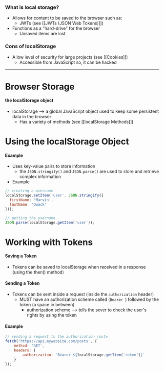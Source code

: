 ### What is local storage? 

* Allows for content to be saved to the browser such as:
	* JWTs (see [[JWTs (JSON Web Tokens)]])
* Functions as a "hard-drive" for the browser
	* Unsaved items are lost

### Cons of localStorage 
* A low level of security for large projects (see [[Cookies]])
	* Accessible from JavaScript so, it can be hacked

---
# Browser Storage
#### the localStorage object
* localStorage --> a global JavaScript object used to keep some persistent data in the browser
	* Has a variety of methods (see [[localStorage Methods]])

# Using the localStorage Object
#### Example
* Uses key-value pairs to store information 
	* the `JSON.stringify()` and `JSON.parse()` are used to store and retrieve complex information
* Example
```js
// creating a username
localStorage.setItem('user', JSON.stringify({
  firstName: 'Marvin',
  lastName: 'Quack'
}));

// getting the username
JSON.parse(localStorage.getItem('user'));
```

# Working with Tokens
#### Saving a Token
* Tokens can be saved to localStorage when received in a response (using the then() method)

#### Sending a Token
* Tokens can be sent inside a request (inside the `authorization` header)
	* MUST have an authorization scheme called (`Bearer `) followed by the token (a space in between)
		* authorization scheme --> tells the sever to check the user's rights by using the token

#### Example
```js
// sending a request to the authorization route
fetch('https://api.mywebsite.com/posts', {
	method: 'GET',
	headers: {
	    authorization: `Bearer ${localStorage.getItem('token')}`
	}
}); 
```